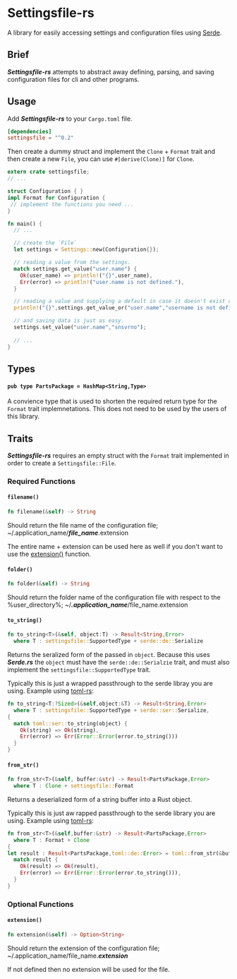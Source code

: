 # Settingsfile-rs
A library for easily accessing settings and configuration files using [Serde](https://serde.rs/).

## Brief 
***Settingsfile-rs*** attempts to abstract away defining, parsing, and saving configuration files for cli and other programs.

## Usage
Add ***Settingsfile-rs*** to your `Cargo.toml` file.

```TOML
[dependencies]
settingsfile = "^0.2"
```

Then create a dummy struct and implement the `Clone` + `Format` trait and then create a new `File`, you can use `#[derive(Clone)]` for `Clone`.

```rust
extern crate settingsfile;
// ...

struct Configuration { }
impl Format for Configuration {
 // implement the functions you need ...
}

fn main() {
  // ...

  // create the `File`
  let settings = Settings::new(Configuration{});

  // reading a value from the settings.
  match settings.get_value("user.name") {
    Ok(user_name) => println!("{}",user_name),
    Err(error) => println!("user.name is not defined."),
  }

  // reading a value and supplying a default in case it doesn't exist or 
  println!("{}",settings.get_value_or("user.name","username is not defined"));

  // and saving data is just as easy.
  settings.set_value("user.name","snsvrno");
  
  // ...
}
```

## Types

#### `pub type PartsPackage = HashMap<String,Type>`

A convience type that is used to shorten the required return type for the `Format` trait implemnetations. This does not need to be used by the users of this library.

## Traits

***Settingsfile-rs*** requires an empty struct with the `Format` trait implemented in order to create a `Settingsfile::File`.

### Required Functions

#### `filename()`

```rust
fn filename(&self) -> String
```

Should return the file name of the configuration file; ~/.application_name/***file_name***.extension

The entire name + extension can be used here as well if you don't want to use the [extension()](#extension) function.

####  `folder()`

```rust
fn folder(&self) -> String
```

Should return the folder name of the configuration file with respect to the %user_directory%; ~/***.application_name***/file_name.extension

#### `to_string()`

```rust
fn to_string<T>(&self, object:T) -> Result<String,Error> 
  where T : settingsfile::SupportedType + serde::de::Serialize
```

Returns the seralized form of the passed in `object`. Because this uses ***Serde.rs*** the `object` must have the `serde::de::Serialzie` trait, and must also implement the `settingsfile::SupportedType` trait.

Typically this is just a wrapped passthrough to the serde libray you are using. Example using [toml-rs](https://github.com/alexcrichton/toml-rs):

```rust
fn to_string<T:?Sized>(&self,object:&T) -> Result<String,Error>
  where T : settingsfile::SupportedType + serde::ser::Serialize,
{
  match toml::ser::to_string(object) {
    Ok(string) => Ok(string),
    Err(error) => Err(Error::Error(error.to_string()))
  }
}
```

#### `from_str()`

```rust
fn from_str<T>(&self, buffer:&str) -> Result<PartsPackage,Error>
  where T : Clone + settingsfile::Format
```

Returns a deserialized form of a string buffer into a Rust object.

Typically this is just aw rapped passthrough to the serde library you are using. Example using [toml-rs](https://github.com/alexcrichton/toml-rs):

```rust
fn from_str<T>(&self,buffer:&str) -> Result<PartsPackage,Error>
  where T : Format + Clone
{
let result : Result<PartsPackage,toml::de::Error> = toml::from_str(&buffer);
  match result {
    Ok(result) => Ok(result),
    Err(error) => Err(Error::Error(error.to_string())),
  }
}
```


### Optional Functions

#### `extension()`

```rust
fn extension(&self) -> Option<String>
```

Should return the extension of the configuration file; ~/.application_name/file_name.***extension*** 

If not defined then no extension will be used for the file.
